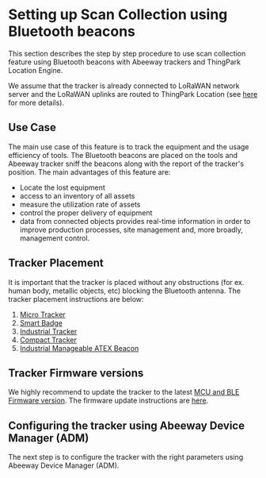 # Setting up Scan Collection using Bluetooth beacons

This section describes the step by step procedure to use scan collection feature using Bluetooth beacons with Abeeway trackers and ThingPark Location Engine.

We assume that the tracker is already connected to LoRaWAN network server and the LoRaWAN uplinks are routed to ThingPark Location (see [here](/getting-started/provisioning-your-trackers-on-lorawan-networks/index.md) for more details).

## Use Case

The main use case of this feature is to track the equipment and the usage efficiency of tools. The Bluetooth beacons are placed on the tools and Abeeway tracker sniff the beacons along with the report of the tracker's position. The main advantages of this feature are:

- Locate the lost equipment
- access to an inventory of all assets
- measure the utilization rate of assets
- control the proper delivery of equipment
- data from connected objects provides real-time information in order to improve production processes, site management and, more broadly,
management control.

## Tracker Placement
It is important that the tracker is placed without any obstructions (for ex. human body, metallic objects, etc) blocking the Bluetooth antenna. The tracker placement instructions are below:
1. [Micro Tracker](/trackers-overview/micro-tracker/micro-tracker-best-placement.md)
2. [Smart Badge](/trackers-overview/smart-badge/smart-badge-best-placement.md)
3. [Industrial Tracker](/trackers-overview/industrial-tracker/index.md)
4. [Compact Tracker](/trackers-overview/compact-tracker/compact-tracker-best-placement.md)
5. [Industrial Manageable ATEX Beacon](/trackers-overview/industrial-manageable-atex-beacon/beacon-best-placement.md)

## Tracker Firmware versions
We highly recommend to update the tracker to the latest [MCU and BLE Firmware version](/troubleshooting-support/identify-tracker-model.md). The firmware update instructions are [here](/troubleshooting-support/firmware-update-overview/index.md).

## Configuring the tracker using Abeeway Device Manager (ADM)

The next step is to configure the tracker with the right parameters using Abeeway Device Manager (ADM). 

